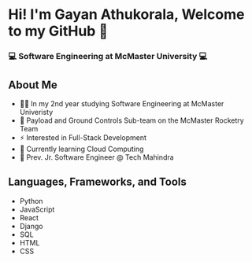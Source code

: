 
# Hi! I'm Gayan Athukorala, Welcome to my GitHub 👋
### 💻 Software Engineering at McMaster University 💻

<!--
**GayanAthukorala/GayanAthukorala** is a ✨ _special_ ✨ repository because its `README.md` (this file) appears on your GitHub profile.

Here are some ideas to get you started:

- 🔭 I’m currently working on ...
- 🌱 I’m currently learning ...
- 👯 I’m looking to collaborate on ...
- 🤔 I’m looking for help with ...
- 💬 Ask me about ...
- 📫 How to reach me: ...
- 😄 Pronouns: ...
- ⚡ Fun fact: ...
-->

## About Me
- 👨‍🎓 In my 2nd year studying Software Engineering at McMaster Univeristy 
- 🚀 Payload and Ground Controls Sub-team on the McMaster Rocketry Team
- ⚡ Interested in Full-Stack Development
- 🌱 Currently learning Cloud Computing
- 💼 Prev. Jr. Software Engineer @ Tech Mahindra

## Languages, Frameworks, and Tools
- Python
- JavaScript
- React
- Django
- SQL
- HTML
- CSS


